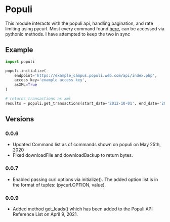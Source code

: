 # Populi

This module interacts with the populi api, handling pagination, and rate limiting using pycurl.
Most every command found [here](https://support.populiweb.com/hc/en-us/articles/223798747#getAcademicTerms), can be accessed via pythonic methods. I have attempted to keep the two in sync

## Example
```python
import populi

populi.initialize(
    endpoint='https://example_campus.populi.web.com/api/index.php',
    access_key='example access key',
    asXML=True
)

# returns transactions as xml
results = populi.get_transactions(start_date='2012-10-01', end_date='2012,10-02')
```
## Versions

### 0.0.6
+ Updated Command list as of commands shown on populi on May 25th, 2020
+ Fixed downloadFile and downloadBackup to return bytes.

### 0.0.7
+ Enabled passing curl options via initialize(). The added option list is in the format of tuples: (pycurl.OPTION, value).

### 0.0.9
+ Added method get_leads() which has been added to the Populi API Reference List on April 9, 2021.
